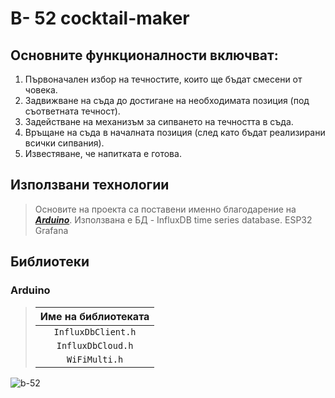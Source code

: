 # B- 52 cocktail-maker


## Основните функционалности включват: 
1. Първоначален избор на течностите, които ще бъдат смесени от човека.
2. Задвижване на съда до достигане на необходимата позиция (под съответната течност).
3. Задействане на механизъм за сипването на течността в съда.
4. Връщане на съда в началната позиция (след като бъдат реализирани всички сипвания).
5. Известяване, че напитката е готова.

## Използвани технологии

> Основите на проекта са поставени именно благодарение на [***Arduino***](https://www.arduino.cc/).
> Използвана е БД - InfluxDB time series database.
> ESP32
> Grafana


## Библиотеки

### **Arduino**

> | **Име на библиотеката** |
> | :-------------: |
> | ``InfluxDbClient.h`` 
> | ``InfluxDbCloud.h`` 
> | ``WiFiMulti.h`` 


![b-52](https://user-images.githubusercontent.com/126180854/233782882-9851f4c8-b0ce-44e6-8a41-d3157c78247c.png)
